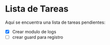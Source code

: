 # Lista de Tareas

Aquí se encuentra una lista de tareas pendientes:

- [x] Crear modulo de logs
- [ ] crear guard para registro
